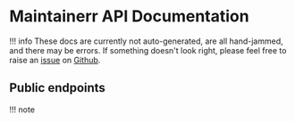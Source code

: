 # Maintainerr API Documentation
!!! info
    These docs are currently not auto-generated, are all hand-jammed, and there may be errors. If something doesn't look right, please feel free to raise an [issue](https://github.com/ydkmlt84/Maintainerr_docs/issues) on [Github](https://github.com/ydkmlt84/maintainerr_docs).

## Public endpoints

!!! note
    